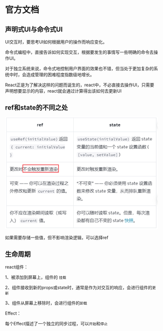 # 官方文档

## 声明式UI与命令式UI

UI交互时，要思考UI如何根据用户的操作而响应变化。

命令式编程中，直接告诉如何实现交互，根据要发生的事情写一些明确的命令去操作UI。

对于独立系统来说，命令式地控制用户界面的效果也不错，但当处于更加复杂的系统中时，会造成管理的困难程度指数级地增长。

React正是为了解决这样的问题而诞生的，react中，不必直接去操作UI，只需要声明想要显示的内容，react就会通过计算得出该如何去更新UI

## ref和state的不同之处
![alt text](image.png)

如果需要存储一些值，但不影响渲染逻辑，可以选择ref

## 生命周期

react组件：

1、被添加到屏幕上，组件的 `挂载`

2、组件接收到新的props或state时，通常是作为对交互的响应，会进行组件的`更新`

3、组件从屏幕上移除时，会进行组件的`卸载`

Effect：

每个Effect描述了一个独立的同步过程，可以`开始`和`停止`





